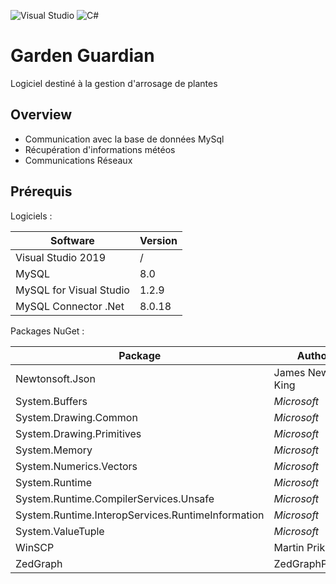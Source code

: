 

![Visual Studio](https://img.shields.io/badge/Visual%20Studio-5C2D91.svg?style=for-the-badge&logo=visual-studio&logoColor=white)
![C#](https://img.shields.io/badge/c%23-%23239120.svg?style=for-the-badge&logo=c-sharp&logoColor=white)


# Garden Guardian
Logiciel destiné à la gestion d'arrosage de plantes
## Overview
* Communication avec la base de données MySql
* Récupération d'informations météos
* Communications Réseaux

## Prérequis
 Logiciels :
 
| Software                	| Version          	|
|-------------------------	|------------------	|
| Visual Studio 2019      	| /                	|
| MySQL                   	| 8.0              	|
| MySQL for Visual Studio 	| 1.2.9            	|
| MySQL Connector .Net    	| 8.0.18           	|

Packages NuGet :

| Package                                         	    | Author            	| Version 	|
|---------------------------------------------------	|-------------------	|---------	|
| Newtonsoft.Json                                   	| James Newton-King 	| 13.0.1  	|
| System.Buffers                                    	| _Microsoft_       	| 4.5.1   	|
| System.Drawing.Common                             	| _Microsoft_       	| 6.0.0   	|
| System.Drawing.Primitives                         	| _Microsoft_       	| 4.3.0   	|
| System.Memory                                     	| _Microsoft_       	| 4.5.5   	|
| System.Numerics.Vectors                           	| _Microsoft_       	| 4.5.0   	|
| System.Runtime                                    	| _Microsoft_       	| 4.3.1   	|
| System.Runtime.CompilerServices.Unsafe            	| _Microsoft_       	| 6.0.0   	|
| System.Runtime.InteropServices.RuntimeInformation 	| _Microsoft_       	| 4.3.0   	|
| System.ValueTuple                                 	| _Microsoft_       	| 4.5.0   	|
| WinSCP                                            	| Martin Prikryl    	| 5.21.5  	|
| ZedGraph                                          	| ZedGraphProject   	| 5.1.7   	|
